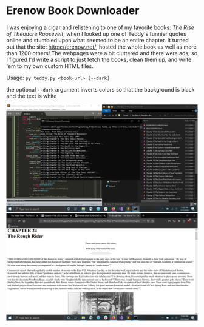 # Erenow Book Downloader

I was enjoying a cigar and relistening to one of my favorite books: _The Rise of Theodore Roosevelt_, when I looked up one of Teddy's funnier quotes online and stumbled upon what seemed to be an entire chapter. It turned out that the site: https://erenow.net/, hosted the whole book as well as more than 1200 others! The webpages were a bit cluttered and there were ads, so I figured I'd write a script to just fetch the books, clean them up, and write 'em to my own custom HTML files.

Usage: `py teddy.py <book-url> [--dark]`

the optional `--dark` argument inverts colors so that the background is black and the text is white


![alt text](https://github.com/treatmesubj/Erenow-Book-DL/blob/master/Screenshot%20(1).png)
![alt text](https://github.com/treatmesubj/Erenow-Book-DL/blob/master/Screenshot%20(2).png)
